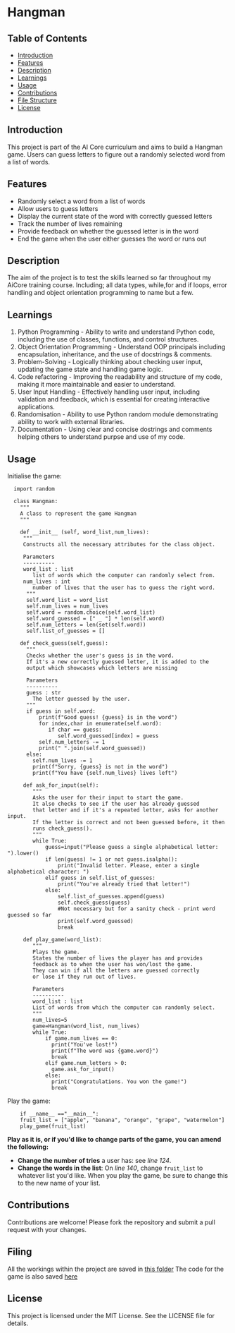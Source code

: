 # Hangman

## Table of Contents
- [Introduction](#introduction)
- [Features](#features)
- [Description](#description)
- [Learnings](#learnings)
- [Usage](#usage)
- [Contributions](#contributions)
- [File Structure](#filing)
- [License](#license)
   

## Introduction 
This project is part of the AI Core curriculum and aims to build a Hangman game. Users can guess letters to figure out a randomly selected word from a list of words.


## Features 
- Randomly select a word from a list of words
- Allow users to guess letters
- Display the current state of the word with correctly guessed letters
- Track the number of lives remaining
- Provide feedback on whether the guessed letter is in the word
- End the game when the user either guesses the word or runs out

## Description
The aim of the project is to test the skills learned so far throughout my AiCore training course. Including; all data types, while,for and if loops, error handling and object orientation programming to name but a few. 

## Learnings
1. Python Programming - Ability to write and understand Python code, including the use of classes, functions, and control structures.
2. Object Orientation Programming - Understand OOP principals including encapsulation, inheritance, and the use of docstrings & comments.
3. Problem-Solving - Logically thinking about checking user input, updating the game state and handling game logic.
4. Code refactoring - Improving the readability and structure of my code, making it more maintainable and easier to understand.
5. User Input Handling - Effectively handling user input, including validation and feedback, which is essential for creating interactive applications.
6. Randomisation - Ability to use Python random module demonstrating ability to work with external libraries.
7. Documentation - Using clear and concise dostrings and comments helping others to understand purpse and use of my code.

## Usage

Initialise the game:

      import random

      class Hangman:
        """
        A class to represent the game Hangman
        """
        
        def __init__ (self, word_list,num_lives):
         """
         Constructs all the necessary attributes for the class object.
             
         Parameters
         ----------
         word_list : list
            list of words which the computer can randomly select from.
         num_lives : int
            number of lives that the user has to guess the right word.
          """
          self.word_list = word_list
          self.num_lives = num_lives
          self.word = random.choice(self.word_list)
          self.word_guessed = [" _ "] * len(self.word)
          self.num_letters = len(set(self.word))
          self.list_of_guesses = []
      
        def check_guess(self,guess):
          """
          Checks whether the user's guess is in the word. 
          If it's a new correctly guessed letter, it is added to the 
          output which showcases which letters are missing
          
          Parameters
          ---------- 
          guess : str 
            The letter guessed by the user.
          """
          if guess in self.word:
              print(f"Good guess! {guess} is in the word")
              for index,char in enumerate(self.word):
                 if char == guess:
                    self.word_guessed[index] = guess
              self.num_letters -= 1
              print(" ".join(self.word_guessed))
          else:
            self.num_lives -= 1
            print(f"Sorry, {guess} is not in the word")
            print(f"You have {self.num_lives} lives left")
      
         def ask_for_input(self):
            """ 
            Asks the user for their input to start the game. 
            It also checks to see if the user has already guessed 
            that letter and if it's a repeated letter, asks for another input.
            If the letter is correct and not been guessed before, it then 
            runs check_guess().
            """
            while True:
                guess=input("Please guess a single alphabetical letter: ").lower()
                if len(guess) != 1 or not guess.isalpha():
                    print("Invalid letter. Please, enter a single alphabetical character: ")
                elif guess in self.list_of_guesses:
                    print("You've already tried that letter!")
                else:
                    self.list_of_guesses.append(guess)
                    self.check_guess(guess)
                    #Not necessary but for a sanity check - print word guessed so far
                    print(self.word_guessed)
                    break
              
         def play_game(word_list):
            """
            Plays the game. 
            States the number of lives the player has and provides 
            feedback as to when the user has won/lost the game. 
            They can win if all the letters are guessed correctly 
            or lose if they run out of lives. 
        
            Parameters 
            ---------- 
            word_list : list 
            List of words from which the computer can randomly select.
            """
            num_lives=5
            game=Hangman(word_list, num_lives)
            while True:
                if game.num_lives == 0:
                  print("You've lost!")
                  print(f"The word was {game.word}")
                  break
                elif game.num_letters > 0:
                  game.ask_for_input()
                else:
                  print("Congratulations. You won the game!")
                  break

Play the game:

        if __name__ =="__main__":
        fruit_list = ["apple", "banana", "orange", "grape", "watermelon"]
        play_game(fruit_list)



**Play as it is, or if you'd like to change parts of the game, you can amend the following:**
- **Change the number of tries** a user has: see *line 124*.
- **Change the words in the list**: On *line 140*, change `fruit_list` to whatever list you'd like. When you play the game, be sure to change this to the new name of your list.

## Contributions
Contributions are welcome! Please fork the repository and submit a pull request with your changes.

## Filing
All the workings within the project are saved in [this folder](hangman_workings)
The code for the game is also saved [here](Hangman_game.py)

## License
This project is licensed under the MIT License. See the LICENSE file for details.
